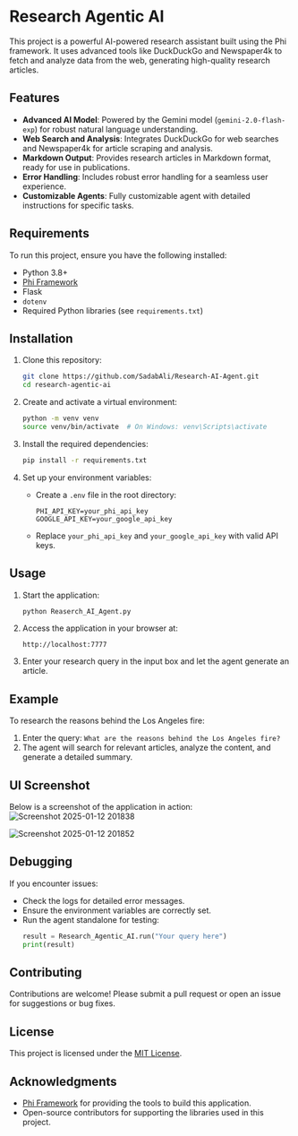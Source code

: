 # Research Agentic AI

This project is a powerful AI-powered research assistant built using the Phi framework. It uses advanced tools like DuckDuckGo and Newspaper4k to fetch and analyze data from the web, generating high-quality research articles.

## Features

- **Advanced AI Model**: Powered by the Gemini model (`gemini-2.0-flash-exp`) for robust natural language understanding.
- **Web Search and Analysis**: Integrates DuckDuckGo for web searches and Newspaper4k for article scraping and analysis.
- **Markdown Output**: Provides research articles in Markdown format, ready for use in publications.
- **Error Handling**: Includes robust error handling for a seamless user experience.
- **Customizable Agents**: Fully customizable agent with detailed instructions for specific tasks.

## Requirements

To run this project, ensure you have the following installed:

- Python 3.8+
- [Phi Framework](https://github.com/phi-ai)
- Flask
- `dotenv`
- Required Python libraries (see `requirements.txt`)

## Installation

1. Clone this repository:
    ```bash
    git clone https://github.com/SadabAli/Research-AI-Agent.git
    cd research-agentic-ai
    ```

2. Create and activate a virtual environment:
    ```bash
    python -m venv venv
    source venv/bin/activate  # On Windows: venv\Scripts\activate
    ```

3. Install the required dependencies:
    ```bash
    pip install -r requirements.txt
    ```

4. Set up your environment variables:
    - Create a `.env` file in the root directory:
      ```
      PHI_API_KEY=your_phi_api_key
      GOOGLE_API_KEY=your_google_api_key
      ```
    - Replace `your_phi_api_key` and `your_google_api_key` with valid API keys.

## Usage

1. Start the application:
    ```bash
    python Reaserch_AI_Agent.py
    ```

2. Access the application in your browser at:
    ```
    http://localhost:7777
    ```

3. Enter your research query in the input box and let the agent generate an article.

## Example

To research the reasons behind the Los Angeles fire:
1. Enter the query: `What are the reasons behind the Los Angeles fire?`
2. The agent will search for relevant articles, analyze the content, and generate a detailed summary.

## UI Screenshot

Below is a screenshot of the application in action:
![Screenshot 2025-01-12 201838](https://github.com/user-attachments/assets/abee15cf-7fad-467d-8345-7ef43e594dc3)

![Screenshot 2025-01-12 201852](https://github.com/user-attachments/assets/02b4ed02-41fd-49d5-8852-9130d19eb063)



## Debugging

If you encounter issues:
- Check the logs for detailed error messages.
- Ensure the environment variables are correctly set.
- Run the agent standalone for testing:
    ```python
    result = Research_Agentic_AI.run("Your query here")
    print(result)
    ```

## Contributing

Contributions are welcome! Please submit a pull request or open an issue for suggestions or bug fixes.

## License

This project is licensed under the [MIT License](LICENSE).

## Acknowledgments

- [Phi Framework](https://github.com/phi-ai) for providing the tools to build this application.
- Open-source contributors for supporting the libraries used in this project.
